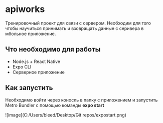 # apiworks
Тренировочный проект для связи с сервером. Необходим для того чтобы научиться принимать и взовращать данные с серивера в мбольное приложение.
## Что необходимо для работы
- Node.js + React Native 
- Expo CLI
- Серверное приложение
## Как запустить 
Необходимо войти через коносль в папку с приложением и запустить Metro Bundler с помощью команды **expo start**

![image](C:/Users/bleed/Desktop/Git repos/expostart.png)
